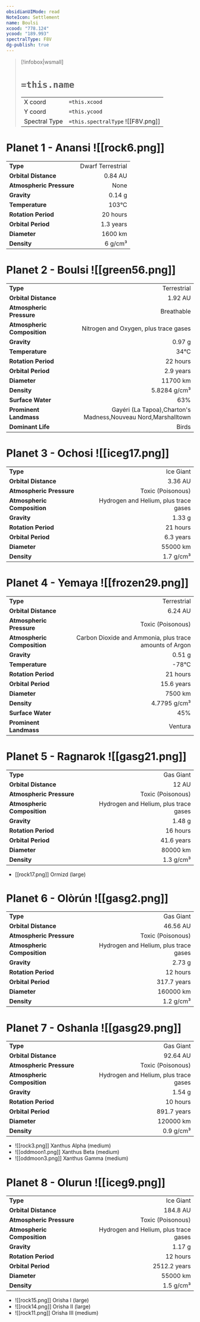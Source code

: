 ```yaml
---
obsidianUIMode: read
NoteIcon: Settlement
name: Boulsi
xcood: "778.124"
ycood: "189.993"
spectralType: F8V
dg-publish: true
---
```

> [!infobox|wsmall]
> # `=this.name`
> | | |
> | - | - |
> | X coord | `=this.xcood` |
> | Y coord| `=this.ycood` |
> | Spectral Type | `=this.spectralType` ![[F8V.png]] |

# Planet 1 - Anansi ![[rock6.png]]
|                             |                           |
| --------------------------- | -------------------------:|
| **Type**                    |             Dwarf Terrestrial |
| **Orbital Distance**        |   0.84 AU |
| **Atmospheric Pressure**    |       None |
| **Gravity**                 |        0.14 g |
| **Temperature**             |    103°C |
| **Rotation Period**         |  20 hours |
| **Orbital Period** | 1.3 years |
| **Diameter**                |      1600 km | 
| **Density**                 |    6 g/cm³ |





# Planet 2 - Boulsi ![[green56.png]]
|                             |                           |
| --------------------------- | -------------------------:|
| **Type**                    |             Terrestrial |
| **Orbital Distance**        |   1.92 AU |
| **Atmospheric Pressure**    |       Breathable |
| **Atmospheric Composition** |      Nitrogen and Oxygen, plus trace gases |
| **Gravity**                 |        0.97 g |
| **Temperature**             |    34°C |
| **Rotation Period**         |  22 hours |
| **Orbital Period** | 2.9 years |
| **Diameter**                |      11700 km | 
| **Density**                 |    5.8284 g/cm³ |
| **Surface Water**           |           63% | 
| **Prominent Landmass**      |         Gayéri (La Tapoa),Charton's Madness,Nouveau Nord,Marshalltown | 
| **Dominant Life**           |         Birds |





# Planet 3 - Ochosi ![[iceg17.png]]
|                             |                           |
| --------------------------- | -------------------------:|
| **Type**                    |             Ice Giant |
| **Orbital Distance**        |   3.36 AU |
| **Atmospheric Pressure**    |       Toxic (Poisonous) |
| **Atmospheric Composition** |      Hydrogen and Helium, plus trace gases |
| **Gravity**                 |        1.33 g |
| **Rotation Period**         |  21 hours |
| **Orbital Period** | 6.3 years |
| **Diameter**                |      55000 km | 
| **Density**                 |    1.7 g/cm³ |





# Planet 4 - Yemaya ![[frozen29.png]]
|                             |                           |
| --------------------------- | -------------------------:|
| **Type**                    |             Terrestrial |
| **Orbital Distance**        |   6.24 AU |
| **Atmospheric Pressure**    |       Toxic (Poisonous) |
| **Atmospheric Composition** |      Carbon Dioxide and Ammonia, plus trace amounts of Argon |
| **Gravity**                 |        0.51 g |
| **Temperature**             |    -78°C |
| **Rotation Period**         |  21 hours |
| **Orbital Period** | 15.6 years |
| **Diameter**                |      7500 km | 
| **Density**                 |    4.7795 g/cm³ |
| **Surface Water**           |           45% | 
| **Prominent Landmass**      |         Ventura | 





# Planet 5 - Ragnarok ![[gasg21.png]]
|                             |                           |
| --------------------------- | -------------------------:|
| **Type**                    |             Gas Giant |
| **Orbital Distance**        |   12 AU |
| **Atmospheric Pressure**    |       Toxic (Poisonous) |
| **Atmospheric Composition** |      Hydrogen and Helium, plus trace gases |
| **Gravity**                 |        1.48 g |
| **Rotation Period**         |  16 hours |
| **Orbital Period** | 41.6 years |
| **Diameter**                |      80000 km | 
| **Density**                 |    1.3 g/cm³ |



- [[rock17.png]] Ormizd (large)

# Planet 6 - Olòrún ![[gasg2.png]]
|                             |                           |
| --------------------------- | -------------------------:|
| **Type**                    |             Gas Giant |
| **Orbital Distance**        |   46.56 AU |
| **Atmospheric Pressure**    |       Toxic (Poisonous) |
| **Atmospheric Composition** |      Hydrogen and Helium, plus trace gases |
| **Gravity**                 |        2.73 g |
| **Rotation Period**         |  12 hours |
| **Orbital Period** | 317.7 years |
| **Diameter**                |      160000 km | 
| **Density**                 |    1.2 g/cm³ |





# Planet 7 - Oshanla ![[gasg29.png]]
|                             |                           |
| --------------------------- | -------------------------:|
| **Type**                    |             Gas Giant |
| **Orbital Distance**        |   92.64 AU |
| **Atmospheric Pressure**    |       Toxic (Poisonous) |
| **Atmospheric Composition** |      Hydrogen and Helium, plus trace gases |
| **Gravity**                 |        1.54 g |
| **Rotation Period**         |  10 hours |
| **Orbital Period** | 891.7 years |
| **Diameter**                |      120000 km | 
| **Density**                 |    0.9 g/cm³ |



- ![[rock3.png]] Xanthus Alpha (medium)
- ![[oddmoon1.png]] Xanthus Beta (medium)
- ![[oddmoon3.png]] Xanthus Gamma (medium)


# Planet 8 - Olurun ![[iceg9.png]]
|                             |                           |
| --------------------------- | -------------------------:|
| **Type**                    |             Ice Giant |
| **Orbital Distance**        |   184.8 AU |
| **Atmospheric Pressure**    |       Toxic (Poisonous) |
| **Atmospheric Composition** |      Hydrogen and Helium, plus trace gases |
| **Gravity**                 |        1.17 g |
| **Rotation Period**         |  12 hours |
| **Orbital Period** | 2512.2 years |
| **Diameter**                |      55000 km | 
| **Density**                 |    1.5 g/cm³ |



- ![[rock15.png]] Orisha I (large)
- ![[rock14.png]] Orisha II (large)
- ![[rock11.png]] Orisha III (medium)


